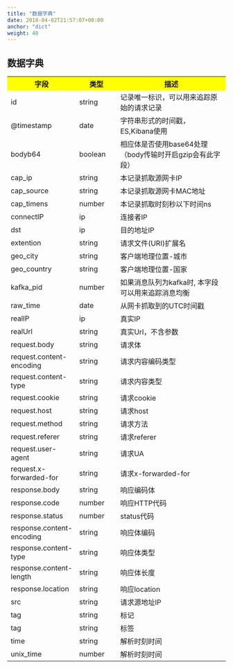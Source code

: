 ```yaml
---
title: "数据字典"
date: 2018-04-02T21:57:07+08:00
anchor: "dict"
weight: 40
---
```


## 数据字典


<table>
  <tr>
    <th width=20%, bgcolor=yellow >字段</th>
    <th width=20%, bgcolor=yellow>类型</th>
    <th width="60%", bgcolor=yellow>描述</th>
  </tr>
  <tr>
    <td> id </td>
    <td> string </td>
    <td> 记录唯一标识，可以用来追踪原始的请求记录 </td>
  </tr>
  <tr>
    <td> @timestamp </td>
    <td> date </td>
    <td> 字符串形式的时间戳，ES,Kibana使用 </td>
  </tr>
  <tr>
    <td> bodyb64 </td>
    <td> boolean </td>
    <td> 相应体是否使用base64处理（body传输时开启gzip会有此字段） </td>
  <tr>
    <td> cap_ip </td>
    <td> string </td>
    <td> 本记录抓取源网卡IP </td>
  </tr>
  <tr>
    <td> cap_source </td>
    <td> string </td>
    <td> 本记录抓取源网卡MAC地址 </td>
  </tr>
  <tr>
    <td> cap_timens </td>
    <td> number </td>
    <td> 本记录抓取时刻秒以下时间ns </td>
  </tr>
  <tr>
    <td> connectIP </td>
    <td> ip </td>
    <td> 连接者IP </td>
  </tr>
  <tr>
    <td> dst </td>
    <td> ip </td>
    <td> 目的地址IP </td>
  </tr>
  <tr>
    <td> extention </td>
    <td> string </td>
    <td> 请求文件(URI)扩展名 </td>
  </tr>
  <tr>
    <td> geo_city </td>
    <td> string </td>
    <td> 客户端地理位置-城市 </td>
  </tr>
  <tr>
    <td> geo_country </td>
    <td> string </td>
    <td> 客户端地理位置-国家 </td>
  </tr>
  <tr>
    <td> kafka_pid </td>
    <td> number </td>
    <td> 如果消息队列为kafka时, 本字段可以用来追踪消息均衡 </td>
  </tr>
  <tr>
    <td> raw_time </td>
    <td> date </td>
    <td> 从网卡抓取到的UTC时间戳 </td>
  </tr>
  <tr>
    <td> realIP </td>
    <td> ip </td>
    <td> 真实IP </td>
  </tr>
  <tr>
    <td> realUrl </td>
    <td> string </td>
    <td> 真实Url，不含参数 </td>
  </tr>

  <tr>
    <td> request.body </td>
    <td> string </td>
    <td> 请求体 </td>
  </tr>
  <tr>
    <td> request.content-encoding </td>
    <td> string </td>
    <td> 请求内容编码类型 </td>
  </tr>
  <tr>
    <td> request.content-type </td>
    <td> string </td>
    <td> 请求内容类型 </td>
  </tr>
  <tr>
    <td> request.cookie </td>
    <td> string </td>
    <td> 请求cookie </td>
  </tr>
  <tr>
    <td> request.host </td>
    <td> string </td>
    <td> 请求host </td>
  </tr>
  <tr>
    <td> request.method </td>
    <td> string </td>
    <td> 请求方法 </td>
  </tr>
  <tr>
    <td> request.referer </td>
    <td> string </td>
    <td> 请求referer </td>
  </tr>
  <tr>
    <td> request.user-agent </td>
    <td> string </td>
    <td> 请求UA </td>
  </tr>
  <tr>
    <td> request.x-forwarded-for </td>
    <td> string </td>
    <td> 请求x-forwarded-for </td>
  </tr>
  <tr>
    <td> response.body </td>
    <td> string </td>
    <td> 响应编码体 </td>
  </tr>
  <tr>
    <td> response.code </td>
    <td> number </td>
    <td> 响应HTTP代码 </td>
  </tr>
  <tr>
    <td> response.status </td>
    <td> number </td>
    <td> status代码 </td>
  </tr>
  <tr>
    <td> response.content-encoding </td>
    <td> string </td>
    <td> 响应体编码 </td>
  </tr>
  <tr>
    <td> response.content-type </td>
    <td> string </td>
    <td> 响应体类型 </td>
  </tr>
  <tr>
    <td> response.content-length </td>
    <td> string </td>
    <td> 响应体长度 </td>
  </tr>
  <tr>
    <td> response.location </td>
    <td> string </td>
    <td> 响应location </td>
  </tr>
  <tr>
    <td> src </td>
    <td> string </td>
    <td> 请求源地址IP </td>
  </tr>
  <tr>
    <td> tag </td>
    <td> string </td>
    <td> 标记 </td>
  </tr>
  <tr>
    <td> tag </td>
    <td> string </td>
    <td> 标签 </td>
  </tr>
  <tr>
    <td> time </td>
    <td> string </td>
    <td> 解析时刻时间 </td>
  </tr>
  <tr>
    <td> unix_time </td>
    <td> number </td>
    <td> 解析时刻时间 </td>
  </tr>

</table>




